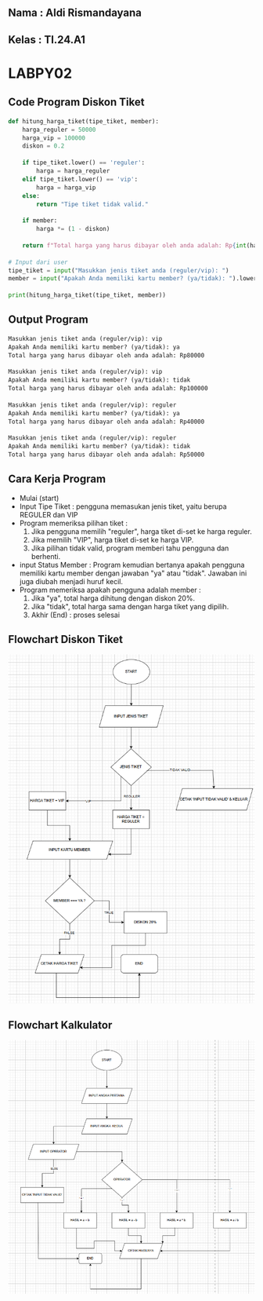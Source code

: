 ## Nama : Aldi Rismandayana
## Kelas : TI.24.A1

# LABPY02
## Code Program Diskon Tiket
```python
def hitung_harga_tiket(tipe_tiket, member):
    harga_reguler = 50000
    harga_vip = 100000
    diskon = 0.2

    if tipe_tiket.lower() == 'reguler':
        harga = harga_reguler
    elif tipe_tiket.lower() == 'vip':
        harga = harga_vip
    else:
        return "Tipe tiket tidak valid."

    if member:
        harga *= (1 - diskon)

    return f"Total harga yang harus dibayar oleh anda adalah: Rp{int(harga)}"

# Input dari user
tipe_tiket = input("Masukkan jenis tiket anda (reguler/vip): ")
member = input("Apakah Anda memiliki kartu member? (ya/tidak): ").lower() == 'ya'

print(hitung_harga_tiket(tipe_tiket, member))
```
## Output Program 
````markdown
Masukkan jenis tiket anda (reguler/vip): vip
Apakah Anda memiliki kartu member? (ya/tidak): ya
Total harga yang harus dibayar oleh anda adalah: Rp80000

Masukkan jenis tiket anda (reguler/vip): vip
Apakah Anda memiliki kartu member? (ya/tidak): tidak
Total harga yang harus dibayar oleh anda adalah: Rp100000

Masukkan jenis tiket anda (reguler/vip): reguler
Apakah Anda memiliki kartu member? (ya/tidak): ya
Total harga yang harus dibayar oleh anda adalah: Rp40000

Masukkan jenis tiket anda (reguler/vip): reguler
Apakah Anda memiliki kartu member? (ya/tidak): tidak
Total harga yang harus dibayar oleh anda adalah: Rp50000
````
## Cara Kerja Program 
- Mulai (start)
- Input Tipe Tiket : pengguna memasukan jenis tiket, yaitu berupa REGULER dan VIP
- Program memeriksa pilihan tiket :
    1. Jika pengguna memilih "reguler", harga tiket di-set ke harga reguler.
    2. Jika memilih "VIP", harga tiket di-set ke harga VIP.
    3. Jika pilihan tidak valid, program memberi tahu pengguna dan berhenti.
- input Status Member :
  Program kemudian bertanya apakah pengguna memiliki kartu member
  dengan jawaban "ya" atau "tidak". Jawaban ini juga diubah menjadi huruf kecil.
- Program memeriksa apakah pengguna adalah member :
     1. Jika "ya", total harga dihitung dengan diskon 20%.
     2. Jika "tidak", total harga sama dengan harga tiket yang dipilih.
     3. Akhir (End) : proses selesai




## Flowchart Diskon Tiket
  ![Flowchart](new/flowcharttiket.png)







## Flowchart Kalkulator
  ![Flowchart](new/Flowchartkalkulator.png)

